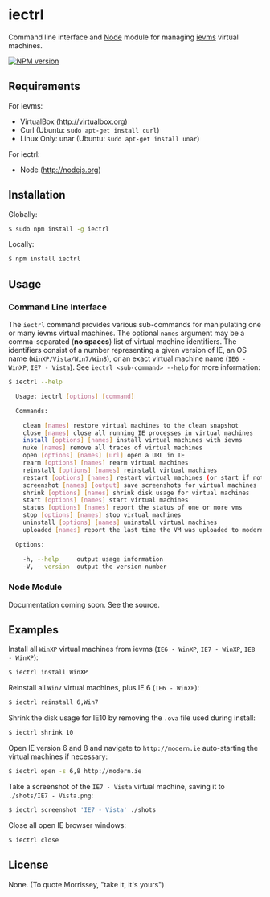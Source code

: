 iectrl
======

Command line interface and [Node](http://nodejs.org) module for managing
[ievms](http://xdissent.github.io/ievms) virtual machines.

[![NPM version](https://badge.fury.io/js/iectrl.png)](http://badge.fury.io/js/iectrl)


Requirements
------------

For ievms:

* VirtualBox (http://virtualbox.org)
* Curl (Ubuntu: `sudo apt-get install curl`)
* Linux Only: unar (Ubuntu: `sudo apt-get install unar`)

For iectrl:

* Node (http://nodejs.org)


Installation
------------

Globally:

```sh
$ sudo npm install -g iectrl
```

Locally:

```sh
$ npm install iectrl
```


Usage
-----

### Command Line Interface

The `iectrl` command provides various sub-commands for manipulating one or many
ievms virtual machines. The optional `names` argument may be a comma-separated
(**no spaces**) list of virtual machine identifiers. The identifiers consist of 
a number representing a given version of IE, an OS name 
(`WinXP/Vista/Win7/Win8`), or an exact virtual machine name (`IE6 - WinXP`, 
`IE7 - Vista`). See `iectrl <sub-command> --help` for more information:

```sh
$ iectrl --help

  Usage: iectrl [options] [command]

  Commands:

    clean [names] restore virtual machines to the clean snapshot
    close [names] close all running IE processes in virtual machines
    install [options] [names] install virtual machines with ievms
    nuke [names] remove all traces of virtual machines
    open [options] [names] [url] open a URL in IE
    rearm [options] [names] rearm virtual machines
    reinstall [options] [names] reinstall virtual machines
    restart [options] [names] restart virtual machines (or start if not running)
    screenshot [names] [output] save screenshots for virtual machines
    shrink [options] [names] shrink disk usage for virtual machines
    start [options] [names] start virtual machines
    status [options] [names] report the status of one or more vms
    stop [options] [names] stop virtual machines
    uninstall [options] [names] uninstall virtual machines
    uploaded [names] report the last time the VM was uploaded to modern.ie

  Options:

    -h, --help     output usage information
    -V, --version  output the version number
```


### Node Module

Documentation coming soon. See the source.


Examples
--------

Install all `WinXP` virtual machines from ievms (`IE6 - WinXP`, `IE7 - WinXP`, 
`IE8 - WinXP`):

```sh
$ iectrl install WinXP
```

Reinstall all `Win7` virtual machines, plus IE 6 (`IE6 - WinXP`):

```sh
$ iectrl reinstall 6,Win7
```

Shrink the disk usage for IE10 by removing the `.ova` file used during install:

```sh
$ iectrl shrink 10
```

Open IE version 6 and 8 and navigate to `http://modern.ie` auto-starting the
virtual machines if necessary:

```sh
$ iectrl open -s 6,8 http://modern.ie
```

Take a screenshot of the `IE7 - Vista` virtual machine, saving it to 
`./shots/IE7 - Vista.png`:

```sh
$ iectrl screenshot 'IE7 - Vista' ./shots
```

Close all open IE browser windows:

```sh
$ iectrl close
```


License
-------

None. (To quote Morrissey, "take it, it's yours")
